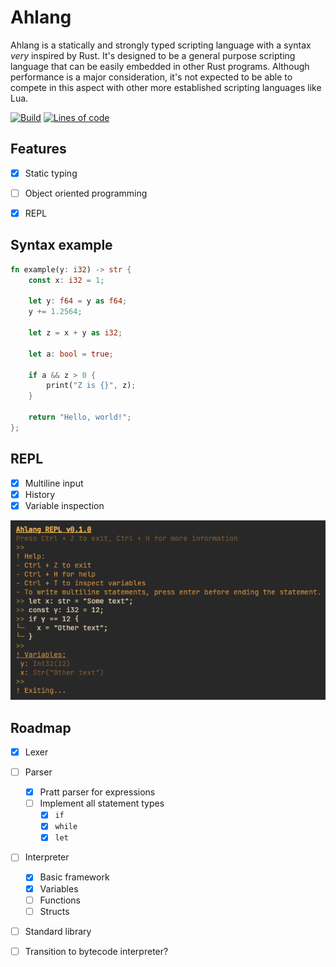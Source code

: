 # Ahlang
Ahlang is a statically and strongly typed scripting language with a syntax *very* inspired by Rust. It's designed to be a general purpose scripting language that can be easily embedded in other Rust programs. Although performance is a major consideration, it's not expected to be able to compete in this aspect with other more established scripting languages like Lua.

[![Build](https://github.com/AHL00/Ahlang/workflows/Build/badge.svg)](https://github.com/AHL00/Ahlang/actions/workflows/build_check.yml)
[![Lines of code](https://tokei.rs/b1/github/AHL00/Ahlang?category=code)](https://github.com/AHL00/Ahlang)

## Features
- [X] Static typing
- [ ] Object oriented programming
- [X] REPL


## Syntax example
```rust
fn example(y: i32) -> str {
    const x: i32 = 1;
    
    let y: f64 = y as f64;
    y += 1.2564;
    
    let z = x + y as i32;

    let a: bool = true;

    if a && z > 0 {
        print("Z is {}", z);
    }

    return "Hello, world!";
};
```
## REPL
- [X] Multiline input
- [X] History
- [X] Variable inspection

![REPL](/images/repl.png)

## Roadmap
- [x] Lexer
- [ ] Parser
  - [X] Pratt parser for expressions
  - [ ] Implement all statement types
    - [X]  `if`
    - [X] `while`
    - [X] `let`
- [ ] Interpreter
  - [X] Basic framework
  - [X] Variables
  - [ ] Functions
  - [ ] Structs
- [ ] Standard library
- [ ] Transition to bytecode interpreter?

